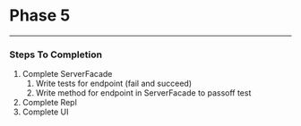 # Phase 5

***

### Steps To Completion
1) Complete ServerFacade
   1) Write tests for endpoint (fail and succeed)
   2) Write method for endpoint in ServerFacade to passoff test
2) Complete Repl
3) Complete UI
